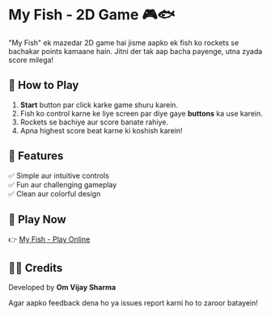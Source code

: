 # My Fish - 2D Game 🎮🐟

"My Fish" ek mazedar 2D game hai jisme aapko ek fish ko rockets se bachakar points kamaane hain. Jitni der tak aap bacha payenge, utna zyada score milega!

## 🚀 How to Play
1. **Start** button par click karke game shuru karein.  
2. Fish ko control karne ke liye screen par diye gaye **buttons** ka use karein.  
3. Rockets se bachiye aur score banate rahiye.  
4. Apna highest score beat karne ki koshish karein!  

## 🎯 Features
✅ Simple aur intuitive controls  
✅ Fun aur challenging gameplay  
✅ Clean aur colorful design  

## 🔗 Play Now
👉 [My Fish - Play Online](https://omvijaysharma.github.io/my-fish/)

## 🧑‍💻 Credits
Developed by **Om Vijay Sharma**  

Agar aapko feedback dena ho ya issues report karni ho to zaroor batayein!
